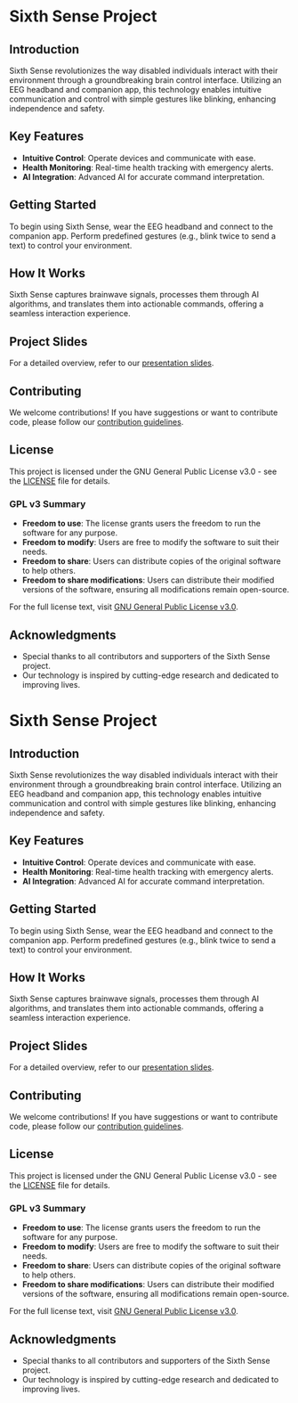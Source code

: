 # Sixth Sense Project

## Introduction
Sixth Sense revolutionizes the way disabled individuals interact with their environment through a groundbreaking brain control interface. Utilizing an EEG headband and companion app, this technology enables intuitive communication and control with simple gestures like blinking, enhancing independence and safety.

## Key Features
- **Intuitive Control**: Operate devices and communicate with ease.
- **Health Monitoring**: Real-time health tracking with emergency alerts.
- **AI Integration**: Advanced AI for accurate command interpretation.

## Getting Started
To begin using Sixth Sense, wear the EEG headband and connect to the companion app. Perform predefined gestures (e.g., blink twice to send a text) to control your environment.

## How It Works
Sixth Sense captures brainwave signals, processes them through AI algorithms, and translates them into actionable commands, offering a seamless interaction experience.

## Project Slides
For a detailed overview, refer to our [presentation slides](./slides/).

## Contributing
We welcome contributions! If you have suggestions or want to contribute code, please follow our [contribution guidelines](CONTRIBUTING.md).

## License
This project is licensed under the GNU General Public License v3.0 - see the [LICENSE](LICENSE) file for details.

### GPL v3 Summary
- **Freedom to use**: The license grants users the freedom to run the software for any purpose.
- **Freedom to modify**: Users are free to modify the software to suit their needs.
- **Freedom to share**: Users can distribute copies of the original software to help others.
- **Freedom to share modifications**: Users can distribute their modified versions of the software, ensuring all modifications remain open-source.

For the full license text, visit [GNU General Public License v3.0](https://www.gnu.org/licenses/gpl-3.0.en.html).

## Acknowledgments
- Special thanks to all contributors and supporters of the Sixth Sense project.
- Our technology is inspired by cutting-edge research and dedicated to improving lives.

# Sixth Sense Project

## Introduction
Sixth Sense revolutionizes the way disabled individuals interact with their environment through a groundbreaking brain control interface. Utilizing an EEG headband and companion app, this technology enables intuitive communication and control with simple gestures like blinking, enhancing independence and safety.

## Key Features
- **Intuitive Control**: Operate devices and communicate with ease.
- **Health Monitoring**: Real-time health tracking with emergency alerts.
- **AI Integration**: Advanced AI for accurate command interpretation.

## Getting Started
To begin using Sixth Sense, wear the EEG headband and connect to the companion app. Perform predefined gestures (e.g., blink twice to send a text) to control your environment.

## How It Works
Sixth Sense captures brainwave signals, processes them through AI algorithms, and translates them into actionable commands, offering a seamless interaction experience.

## Project Slides
For a detailed overview, refer to our [presentation slides](./slides/).

## Contributing
We welcome contributions! If you have suggestions or want to contribute code, please follow our [contribution guidelines](CONTRIBUTING.md).

## License
This project is licensed under the GNU General Public License v3.0 - see the [LICENSE](LICENSE) file for details.

### GPL v3 Summary
- **Freedom to use**: The license grants users the freedom to run the software for any purpose.
- **Freedom to modify**: Users are free to modify the software to suit their needs.
- **Freedom to share**: Users can distribute copies of the original software to help others.
- **Freedom to share modifications**: Users can distribute their modified versions of the software, ensuring all modifications remain open-source.

For the full license text, visit [GNU General Public License v3.0](https://www.gnu.org/licenses/gpl-3.0.en.html).

## Acknowledgments
- Special thanks to all contributors and supporters of the Sixth Sense project.
- Our technology is inspired by cutting-edge research and dedicated to improving lives.
